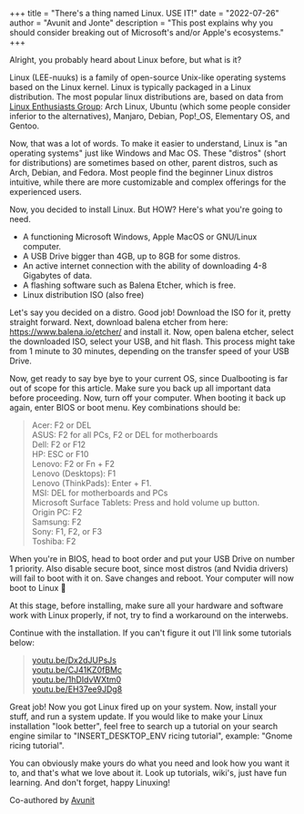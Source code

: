 +++
title = "There's a thing named Linux. USE IT!"
date = "2022-07-26"
author = "Avunit and Jonte"
description = "This post explains why you should consider breaking out of Microsoft's and/or Apple's ecosystems."
+++

Alright, you probably heard about Linux before, but what is it?

Linux (LEE-nuuks) is a family of open-source Unix-like operating systems based on the Linux kernel. Linux is typically packaged in a Linux distribution. The most popular linux distributions are, based on data from [Linux Enthusiasts Group](https://discord.gg/sc9dv8P): Arch Linux, Ubuntu (which some people consider inferior to the alternatives), Manjaro, Debian, Pop!\_OS, Elementary OS, and Gentoo.

Now, that was a lot of words. To make it easier to understand, Linux is "an operating systems" just like Windows and Mac OS. These "distros" (short for distributions) are sometimes based on other, parent distros, such as Arch, Debian, and Fedora. Most people find the beginner Linux distros intuitive, while there are more customizable and complex offerings for the experienced users.

Now, you decided to install Linux. But HOW?
Here's what you're going to need.

- A functioning Microsoft Windows, Apple MacOS or GNU/Linux computer.
- A USB Drive bigger than 4GB, up to 8GB for some distros.
- An active internet connection with the ability of downloading 4-8 Gigabytes of data.
- A flashing software such as Balena Etcher, which is free.
- Linux distribution ISO (also free)

Let's say you decided on a distro. Good job! Download the ISO for it, pretty straight forward. Next, download balena etcher from here: https://www.balena.io/etcher/ and install it. Now, open balena etcher, select the downloaded ISO, select your USB, and hit flash. This process might take from 1 minute to 30 minutes, depending on the transfer speed of your USB Drive.

Now, get ready to say bye bye to your current OS, since Dualbooting is far out of scope for this article. Make sure you back up all important data before proceeding. Now, turn off your computer. When booting it back up again, enter BIOS or boot menu. Key combinations should be: 

> Acer: F2 or DEL  
> ASUS: F2 for all PCs, F2 or DEL for motherboards  
> Dell: F2 or F12  
> HP: ESC or F10  
> Lenovo: F2 or Fn + F2  
> Lenovo (Desktops): F1  
> Lenovo (ThinkPads): Enter + F1.  
> MSI: DEL for motherboards and PCs  
> Microsoft Surface Tablets: Press and hold volume up button.  
> Origin PC: F2  
> Samsung: F2  
> Sony: F1, F2, or F3  
> Toshiba: F2  

When you're in BIOS, head to boot order and put your USB Drive on number 1 priority. 
Also disable secure boot, since most distros (and Nvidia drivers) will fail to boot with it on.
Save changes and reboot. Your computer will now boot to Linux 🥳

At this stage, before installing, make sure all your hardware and software work with Linux properly, if not, try to find a workaround on the interwebs.

Continue with the installation. If you can't figure it out I'll link some tutorials below: 

> [youtu.be/Dx2dJUPsJs](https://www.youtube.com/watch?v=Dx2dJUPsJso)  
> [youtu.be/CJ41KZ0fBMc](https://www.youtube.com/watch?v=CJ41KZ0fBMc)  
> [youtu.be/1hDIdvWXtm0](https://www.youtube.com/watch?v=1hDIdvWXtm0)  
> [youtu.be/EH37ee9JDg8](https://www.youtube.com/watch?v=EH37ee9JDg8)  

Great job! Now you got Linux fired up on your system. Now, install your stuff, and run a system update. If you would like to make your Linux installation "look better", feel free to search up a tutorial on your search engine similar to "INSERT_DESKTOP_ENV ricing tutorial", example: "Gnome ricing tutorial".

You can obviously make yours do what you need and look how you want it to, and that's what we love about it. Look up tutorials, wiki's, just have fun learning. And don't forget, happy Linuxing!

Co-authored by [Avunit](https://avunit.tk)
